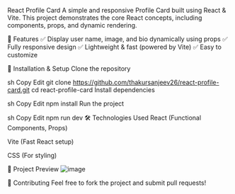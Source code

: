 React Profile Card
A simple and responsive Profile Card built using React & Vite. This project demonstrates the core React concepts, including components, props, and dynamic rendering.

📌 Features
✅ Display user name, image, and bio dynamically using props
✅ Fully responsive design
✅ Lightweight & fast (powered by Vite)
✅ Easy to customize

🚀 Installation & Setup
Clone the repository

sh
Copy
Edit
git clone https://github.com/thakursanjeev26/react-profile-card.git
cd react-profile-card
Install dependencies

sh
Copy
Edit
npm install
Run the project

sh
Copy
Edit
npm run dev
🛠 Technologies Used
React (Functional Components, Props)

Vite (Fast React setup)

CSS (For styling)

🎯 Project Preview
![image](https://github.com/user-attachments/assets/8ce04c3a-71d1-44ff-8dda-fe003c343298)


🤝 Contributing
Feel free to fork the project and submit pull requests!
